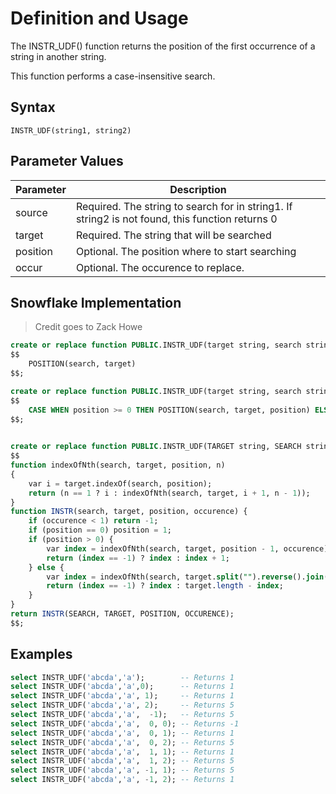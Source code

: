 
# Definition and Usage
The INSTR_UDF() function returns the position of the first occurrence of a string in another string.

This function performs a case-insensitive search.

## Syntax
`INSTR_UDF(string1, string2)`

## Parameter Values
| Parameter	| Description |
|-----------|-------------|
| source	| Required. The string to search for in string1. If string2 is not found, this function returns 0
| target	| Required. The string that will be searched
| position  | Optional. The position where to start searching |
| occur     | Optional. The occurence to replace.

## Snowflake Implementation

> Credit goes to Zack Howe

```sql
create or replace function PUBLIC.INSTR_UDF(target string, search string) returns int as
$$
    POSITION(search, target)
$$;

create or replace function PUBLIC.INSTR_UDF(target string, search string, position int) returns int as
$$
    CASE WHEN position >= 0 THEN POSITION(search, target, position) ELSE 1 + LENGTH(target) - POSITION(search, REVERSE(target), ABS(position)) END
$$;

 
create or replace function PUBLIC.INSTR_UDF(TARGET string, SEARCH string, POSITION DOUBLE, OCCURENCE DOUBLE) returns DOUBLE language javascript as
$$
function indexOfNth(search, target, position, n)
{
    var i = target.indexOf(search, position);
    return (n == 1 ? i : indexOfNth(search, target, i + 1, n - 1));
}
function INSTR(search, target, position, occurence) {
    if (occurence < 1) return -1;
    if (position == 0) position = 1;
    if (position > 0) {
        var index = indexOfNth(search, target, position - 1, occurence);
        return (index == -1) ? index : index + 1;
    } else {
        var index = indexOfNth(search, target.split("").reverse().join(""), Math.abs(position) - 1, occurence);
        return (index == -1) ? index : target.length - index;
    }
}
return INSTR(SEARCH, TARGET, POSITION, OCCURENCE);
$$;
```

 ## Examples 
 
```sql
select INSTR_UDF('abcda','a');        -- Returns 1
select INSTR_UDF('abcda','a',0);      -- Returns 1
select INSTR_UDF('abcda','a', 1);     -- Returns 1
select INSTR_UDF('abcda','a', 2);     -- Returns 5
select INSTR_UDF('abcda','a',  -1);   -- Returns 5
select INSTR_UDF('abcda','a',  0, 0); -- Returns -1
select INSTR_UDF('abcda','a',  0, 1); -- Returns 1
select INSTR_UDF('abcda','a',  0, 2); -- Returns 5
select INSTR_UDF('abcda','a',  1, 1); -- Returns 1
select INSTR_UDF('abcda','a',  1, 2); -- Returns 5
select INSTR_UDF('abcda','a', -1, 1); -- Returns 5
select INSTR_UDF('abcda','a', -1, 2); -- Returns 1
```
